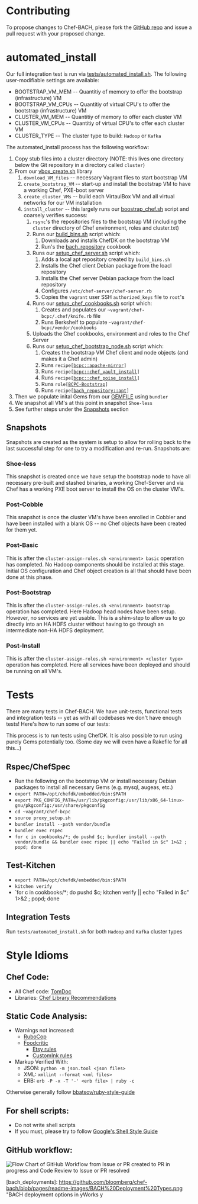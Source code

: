 # Contributing

To propose changes to Chef-BACH, please fork the [GitHub repo](https://github.com/bloomberg/chef-bach)
and issue a pull request with your proposed change.

# automated_install

Our full integration test is run via [tests/automated_install.sh](./tests/automated_install.sh). The following user-modifiable settings are available:
* BOOTSTRAP_VM_MEM -- Quantitiy of memory to offer the bootstrap (infrastructure) VM
* BOOTSTRAP_VM_CPUs -- Quantitiy of virtual CPU's to offer the bootstrap (infrastructure) VM
* CLUSTER_VM_MEM -- Quantitiy of memory to offer each cluster VM
* CLUSTER_VM_CPUs -- Quantitiy of virtual CPU's to offer each cluster VM
* CLUSTER_TYPE -- The cluster type to build: `Hadoop` or `Kafka`

The automated_install process has the following workflow:
1. Copy stub files into a cluster directory (NOTE: this lives one directory below the Git repository in a directory called `cluster`)
2. From our [vbox_create.sh](./vbox_create.sh) library
    1. `download_VM_files` -- necessary Vagrant files to start bootstrap VM
    2. `create_bootstrap_VM` -- start-up and install the bootstrap VM to have a working Chef, PXE-boot server
    3. `create_cluster_VMs` -- build each VirtaulBox VM and all virtual networks for our VM installation
    4. `install_cluster` -- this largely runs our [boostrap_chef.sh](./bootstrap_chef.sh) script and coarsely verifies success:
        1. `rsync`'s the repositories files to the bootstrap VM (including the `cluster` directory of Chef environment, roles and cluster.txt)
        2. Runs our [build_bins.sh](./build_bins.sh) script which:
            1. Downloads and installs ChefDK on the bootstrap VM
            2. Run's the [bach_repository](./cookbooks/bach_repository/README.md) cookbook
        3. Runs our [setup_chef_server.sh](./setup_chef_server.sh) script which:
            1. Adds a local apt repository created by `build_bins.sh`
            2. Installs the Chef client Debian package from the loacl repository
            3. Installs the Chef server Debian package from the loacl repository
            4. Configures `/etc/chef-server/chef-server.rb`
            5. Copies the `vagrant` user SSH `authorized_keys` file to `root`'s
        4. Runs our [setup_chef_cookbooks.sh](./setup_chef_cookbooks.sh) script which:
            1. Creates and populates our `~vagrant/chef-bcpc/.chef/knife.rb` file
            2. Runs Berkshelf to populate `~vagrant/chef-bcpc/vendor/cookbooks`
        5. Uploads the Chef cookbooks, environment and roles to the Chef Server
        6. Runs our [setup_chef_bootstrap_node.sh](./setup_chef_bootstrap_node.sh) script which:
            1. Creates the bootstrap VM Chef client and node objects (and makes it a Chef admin)
            2. Runs `recipe[`[`bcpc::apache-mirror`](./cookbooks/bcpc/recipes/apache-mirror.rb)`]`
            3. Runs `recipe[`[`bcpc::chef_vault_install`](./cookbooks/bcpc/recipes/chef_vault_install.rb)`]`
            4. Runs `recipe[`[`bcpc::chef_poise_install`](./cookbooks/bcpc/recipes/chef_poise_install.rb)`]`
            5. Runs `role[`[`BCPC-Bootstrap`](./stub-environment/roles/BCPC-Bootstrap.json)`]`
            6. Runs `recipe[`[`bach_repository::apt`](./cookbooks/bach-repository/recipes/apt.rb)`]`
3. Then we populate inital Gems from our [GEMFILE](./GEMFILE) using `bundler`
4. We snapshot all VM's at this point in snapshot `Shoe-less`
5. See further steps under the [Snapshots](#Snapshots) section

## Snapshots
Snapshots are created as the system is setup to allow for rolling back to the last successful step for one to try a modification and re-run. Snapshots are:
### Shoe-less
This snapshot is created once we have setup the bootstrap node to have all necessary pre-built and stashed binaries, a working Chef-Server and via Chef has a working PXE boot server to install the OS on the cluster VM's.
### Post-Cobble
This snapshot is once the cluster VM's have been enrolled in Cobbler and have been installed with a blank OS -- no Chef objects have been created for them yet.
### Post-Basic
This is after the `cluster-assign-roles.sh <environment> basic` operation has completed. No Hadoop components should be installed at this stage. Initial OS configuration and Chef object creation is all that should have been done at this phase.
### Post-Bootstrap
This is after the `cluster-assign-roles.sh <environment> bootstrap` operation has completed. Here Hadoop head nodes have been setup. However, no services are yet usable. This is a shim-step to allow us to go directly into an HA HDFS cluster without having to go through an intermediate non-HA HDFS deployment.
### Post-Install
This is after the `cluster-assign-roles.sh <environment> <cluster type>` operation has completed. Here all services have been deployed and should be running on all VM's.

# Tests
There are many tests in Chef-BACH. We have unit-tests, functional tests and integration tests -- yet as with all codebases we don't have enough tests! Here's how to run some of our tests:

This process is to run tests using ChefDK. It is also possible to run using purely Gems potentially too. (Some day we will even have a Rakefile for all this...)

## Rspec/ChefSpec
* Run the following on the bootstrap VM or install necessary Debian packages to install all necessary Gems (e.g. mysql, augeas, etc.)
* `export PATH=/opt/chefdk/embedded/bin:$PATH`
* `export PKG_CONFIG_PATH=/usr/lib/pkgconfig:/usr/lib/x86_64-linux-gnu/pkgconfig:/usr/share/pkgconfig`
* `cd ~vagrant/chef-bcpc`
* `source proxy_setup.sh`
* `bundler install --path vendor/bundle`
* `bundler exec rspec`
* `for c in cookbooks/*; do pushd $c; bundler install --path vendor/bundle && bundler exec rspec || echo "Failed in $c" 1>&2 ; popd; done`

## Test-Kitchen
* `export PATH=/opt/chefdk/embedded/bin:$PATH`
* `kitchen verify`
* `for c in cookbooks/*; do pushd $c; kitchen verify || echo "Failed in $c" 1>&2 ; popd; done

## Integration Tests
Run `tests/automated_install.sh` for both `Hadoop` and `Kafka` cluster types

# Style Idioms

## Chef Code:
* All Chef code: [TomDoc](http://tomdoc.org/)
* Libraries: [Chef Library Recommendations](https://www.chef.io/blog/2014/03/12/writing-libraries-in-chef-cookbooks/)

## Static Code Analysis:
* Warnings not increased:
  * [RuboCop](http://batsov.com/rubocop/)
  * [Foodcritic](http://acrmp.github.io/foodcritic/)
    * [Etsy rules](https://github.com/etsy/foodcritic-rules)
    * [CustomInk rules](https://github.com/customink-webops/foodcritic-rules)
* Markup Verified With:
  * JSON: `python -m json.tool <json files>`
  * XML: `xmllint --format <xml files>`
  * ERB: `erb -P -x -T '-' <erb file> | ruby -c`

Otherwise generally follow [bbatsov/ruby-style-guide](https://github.com/bbatsov/ruby-style-guide)

## For shell scripts:
* Do not write shell scripts
* If you must, please try to follow [Google's Shell Style Guide](https://google.github.io/styleguide/shell.xml)

## GitHub workflow:
![Flow Chart of GitHub Workflow from Issue or PR created to PR in progress and Code Review to Issue or PR resolved][gh_workflow]

[gh_workflow]: https://github.com/bloomberg/chef-bach/blob/pages/readme-images/GitHub%20Workflow.png "GitHub process captured in yWorks yEd flow-chart"
[bach_deployments]: https://github.com/bloomberg/chef-bach/blob/pages/readme-images/BACH%20Deployment%20Types.png "BACH deployment options in yWorks y
